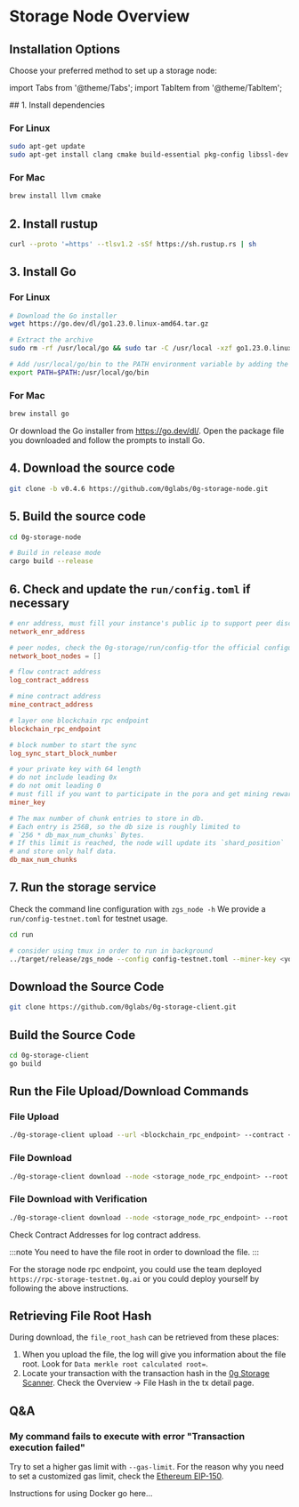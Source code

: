 # Storage Node Overview

## Installation Options

Choose your preferred method to set up a storage node:

import Tabs from '@theme/Tabs';
import TabItem from '@theme/TabItem';

<Tabs>
  <TabItem value="binary" label="Run Storage Node" default>
## 1. Install dependencies

### For Linux

```bash
sudo apt-get update
sudo apt-get install clang cmake build-essential pkg-config libssl-dev
```

### For Mac

```bash
brew install llvm cmake
```

## 2. Install rustup

```bash
curl --proto '=https' --tlsv1.2 -sSf https://sh.rustup.rs | sh
```

## 3. Install Go

### For Linux

```bash
# Download the Go installer
wget https://go.dev/dl/go1.23.0.linux-amd64.tar.gz

# Extract the archive
sudo rm -rf /usr/local/go && sudo tar -C /usr/local -xzf go1.23.0.linux-amd64.tar.gz

# Add /usr/local/go/bin to the PATH environment variable by adding the following line to your ~/.profile.
export PATH=$PATH:/usr/local/go/bin
```

### For Mac

```bash
brew install go
```

Or download the Go installer from https://go.dev/dl/. Open the package file you downloaded and follow the prompts to install Go.

## 4. Download the source code

```bash
git clone -b v0.4.6 https://github.com/0glabs/0g-storage-node.git
```

## 5. Build the source code

```bash
cd 0g-storage-node

# Build in release mode
cargo build --release
```

## 6. Check and update the `run/config.toml` if necessary

```toml
# enr address, must fill your instance's public ip to support peer discovery
network_enr_address

# peer nodes, check the 0g-storage/run/config-tfor the official configurations
network_boot_nodes = []

# flow contract address
log_contract_address

# mine contract address
mine_contract_address

# layer one blockchain rpc endpoint
blockchain_rpc_endpoint

# block number to start the sync
log_sync_start_block_number

# your private key with 64 length
# do not include leading 0x
# do not omit leading 0
# must fill if you want to participate in the pora and get mining reward
miner_key

# The max number of chunk entries to store in db.
# Each entry is 256B, so the db size is roughly limited to
# `256 * db_max_num_chunks` Bytes.
# If this limit is reached, the node will update its `shard_position`
# and store only half data.
db_max_num_chunks
```

## 7. Run the storage service

Check the command line configuration with `zgs_node -h`
We provide a `run/config-testnet.toml` for testnet usage.

```bash
cd run

# consider using tmux in order to run in background
../target/release/zgs_node --config config-testnet.toml --miner-key <your_private_key> --blockchain-rpc-endpoint <blockchain_rpc> --db-max-num-chunks <max_chunk_num>
```

  </TabItem>
  <TabItem value="source" label="Storage Node CLI">
  
## Download the Source Code

```bash
git clone https://github.com/0glabs/0g-storage-client.git
```

## Build the Source Code

```bash
cd 0g-storage-client
go build
```

## Run the File Upload/Download Commands

### File Upload

```bash
./0g-storage-client upload --url <blockchain_rpc_endpoint> --contract <log_contract_address> --key <private_key> --node <storage_node_rpc_endpoint> --file <file_path>
```

### File Download

```bash
./0g-storage-client download --node <storage_node_rpc_endpoint> --root <file_root_hash> --file <output_file_path>
```

### File Download with Verification

```bash
./0g-storage-client download --node <storage_node_rpc_endpoint> --root <file_root_hash> --file <output_file_path> --proof
```

Check Contract Addresses for log contract address.

:::note
You need to have the file root in order to download the file.
:::

For the storage node rpc endpoint, you could use the team deployed `https://rpc-storage-testnet.0g.ai` or you could deploy yourself by following the above instructions.

## Retrieving File Root Hash

During download, the `file_root_hash` can be retrieved from these places:

1. When you upload the file, the log will give you information about the file root. Look for `Data merkle root calculated root=`.
2. Locate your transaction with the transaction hash in the [0g Storage Scanner](https://storagescan-newton.0g.ai/). Check the Overview -> File Hash in the tx detail page.

## Q&A

### My command fails to execute with error "Transaction execution failed"

Try to set a higher gas limit with `--gas-limit`. For the reason why you need to set a customized gas limit, check the [Ethereum EIP-150](https://github.com/ethereum/EIPs/blob/master/EIPS/eip-150.md).

  </TabItem>
  <TabItem value="docker" label="Storage KV">

  Instructions for using Docker go here...

  </TabItem>
</Tabs>